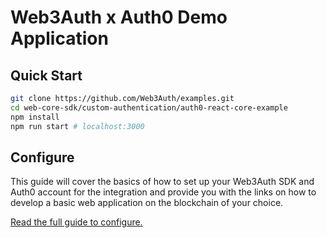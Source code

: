 # Web3Auth x Auth0 Demo Application

## Quick Start

```bash
git clone https://github.com/Web3Auth/examples.git
cd web-core-sdk/custom-authentication/auth0-react-core-example
npm install
npm run start # localhost:3000
```

## Configure

This guide will cover the basics of how to set up your Web3Auth SDK and Auth0 account for the integration and provide you with the links on how to
develop a basic web application on the blockchain of your choice.

[Read the full guide to configure.](https://web3auth.io/docs/guides/auth0)
